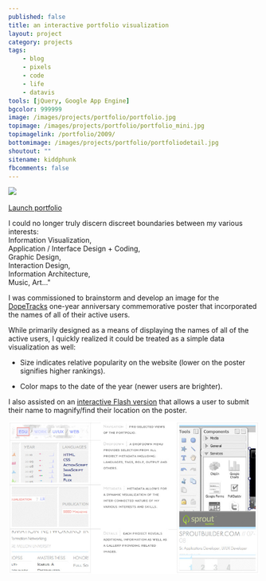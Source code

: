 ```yaml
---
published: false
title: an interactive portfolio visualization
layout: project
category: projects
tags:
    - blog
    - pixels
    - code
    - life
    - datavis
tools: [jQuery, Google App Engine]
bgcolor: 999999
image: /images/projects/portfolio/portfolio.jpg
topimage: /images/projects/portfolio/portfolio_mini.jpg
topimagelink: /portfolio/2009/
bottomimage: /images/projects/portfolio/portfoliodetail.jpg
shoutout: ""
sitename: kiddphunk
fbcomments: false
---
```

<img class='feedimg' src='{{page.topimage}}'><br>

[Launch portfolio](/portfolio/2009/)


I could no longer truly discern discreet boundaries between my various interests:<br>Information Visualization,<br> Application / Interface Design + Coding,<br> Graphic Design,<br> Interaction Design,<br> Information Architecture,<br> Music, Art..."




I was commissioned to brainstorm and develop an image for the [DopeTracks](http://dopetracks.com) one-year anniversary commemorative poster that incorporated the names of all of their active users. 

While primarily designed as a means of displaying the names of all of the active users, I quickly realized it could be treated as a simple data visualization as well:

* Size indicates relative popularity on the website (lower on the poster signifies higher rankings).

* Color maps to the date of the year (newer users are brighter).


I also assisted on an [interactive Flash version](http://blog.dopetracks.com/2008/04/04/omg-dopetracks-is-1-year-old) that allows a user to submit their name to magnify/find their location on the poster.


<img class="spanimage" src="/images/projects/portfolio/legend.jpg">


